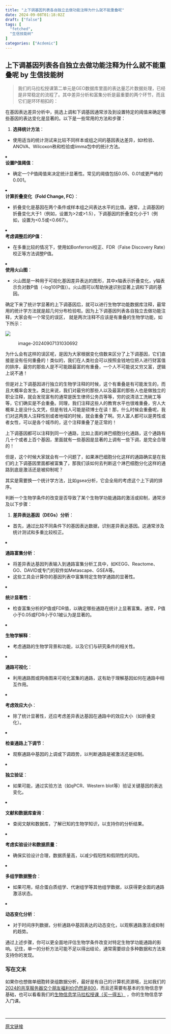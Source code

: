 ```yaml
---
title: "上下调基因列表各自独立去做功能注释为什么就不能重叠呢"
date: 2024-09-08T01:18:02Z
draft: ["false"]
tags: [
  "fetched",
  "生信技能树"
]
categories: ["Acdemic"]
---
```

上下调基因列表各自独立去做功能注释为什么就不能重叠呢 by 生信技能树
------
<div><section data-tool="mdnice编辑器" data-website="https://www.mdnice.com"><blockquote data-tool="mdnice编辑器"><span></span><p>我们的马拉松授课第二单元是GEO数据库里面的表达量芯片数据处理，已经是非常稳定的流程了。其中差异分析和富集分析是最重要的两个环节，而且它们是环环相扣的：</p></blockquote><p data-tool="mdnice编辑器">在基因表达差异分析中，挑选上调和下调基因通常涉及到设置特定的阈值来确定哪些基因的表达变化是显著的。以下是一些常用的方法和步骤：</p><ol data-tool="mdnice编辑器"><li><section><strong>选择统计方法</strong>：</section></li></ol><ul><li><section>使用适当的统计测试来比较不同样本或组之间的基因表达差异，如t检验、ANOVA、Wilcoxon秩和检验或limma包中的统计方法。</section></li></ul><li><section><strong>设置P值阈值</strong>：</section></li><ul><li><section>确定一个P值阈值来决定统计显著性。常见的阈值包括0.05、0.01或更严格的0.001。</section></li></ul><li><section><strong>计算折叠变化（Fold Change, FC）</strong>：</section></li><ul><li><section>折叠变化是基因在两个条件或样本组之间表达水平的比值。通常，上调基因的折叠变化大于1（例如，设置为&gt;2或&gt;1.5），下调基因的折叠变化小于1（例如，设置为&lt;0.5或&lt;0.667）。</section></li></ul><li><section><strong>考虑调整后的P值</strong>：</section></li><ul><li><section>在多重比较的情况下，使用如Bonferroni校正、FDR（False Discovery Rate）校正等方法调整P值。</section></li></ul><li><section><strong>使用火山图</strong>：</section></li><ul><li><section>火山图是一种用于可视化基因差异表达的图形，其中x轴表示折叠变化，y轴表示负对数P值（-log10(P值)）。火山图可以帮助快速识别显著上调和下调的基因。</section></li></ul><p data-tool="mdnice编辑器">确定下来了统计学显著的上下调基因后，就可以进行生物学功能数据库注释，最常用的统计学方法就是超几何分布检验啦。因为上下调基因列表各自独立去做功能注释，大家会有一个常见的误区， 就是两次注释不应该是有重叠的生物学功能，如下所示：</p><p><img data-galleryid="" data-imgfileid="100049617" data-ratio="1.4172839506172838" data-s="300,640" data-src="https://mmbiz.qpic.cn/mmbiz_png/cZNhZQ6j4wx5ibdicwfVNHb8ianlJsqJia4Px8s9V9sOVStGKrzxGTib94r4zFVNoA7lagmCjBNvXgLAnLiaFZQz2grQ/640?wx_fmt=png&amp;from=appmsg" data-type="png" data-w="810" src="https://mmbiz.qpic.cn/mmbiz_png/cZNhZQ6j4wx5ibdicwfVNHb8ianlJsqJia4Px8s9V9sOVStGKrzxGTib94r4zFVNoA7lagmCjBNvXgLAnLiaFZQz2grQ/640?wx_fmt=png&amp;from=appmsg"></p><figure data-tool="mdnice编辑器"><figcaption>image-20240907131030692</figcaption></figure><p data-tool="mdnice编辑器">为什么会有这样的误区呢，是因为大家根据变化倍数来区分了上下调基因，它们直接是没有任何重叠的！类似的，我们在人类社会可以按照金钱地位把人进行财富值的排序，最穷的那些人是不可能跟最富的有重叠，一个人不可能说又穷又富，逻辑上说不通！</p><p data-tool="mdnice编辑器">但是对上下调基因进行独立的生物学注释的时候，这个有重叠是有可能发生的，而且大概率会发生。类比来说，我们对最穷的那些人以及最富的那些人也是做独立的职业注释，就会发现富有的通常是医生律师公务员等等，穷的说清洁工洗碗工等等，它们确实是不会重叠。同理，我们注释这些人的教育水平也很难重叠，穷人大概率上是没什么文凭，但是有钱人可能是硕博士在读！那，什么时候会重叠呢，我们对这两类人注释性别或者地域的时候，就会重叠了啊。穷人富人都可以是男性或者女性，可以是各个城市的，这个注释重叠了是正常的！</p><p data-tool="mdnice编辑器">上下调基因都可以注释到同一个通路，比如上面的淋巴细胞分化通路，这个通路有几十个或者上百个基因，里面就有一些基因是显著的上调有一些下调，是完全合理的！</p><p data-tool="mdnice编辑器">但是，这个时候大家就会有一个问题了，如果淋巴细胞分化这样的通路确实是在我们的上下调基因里面都被富集了，那我们该如何去判断这个淋巴细胞分化这样的通路到底是激活还是被抑制呢？</p><p data-tool="mdnice编辑器">其实是需要换一个统计学方法，比如gsea分析，它会全局的考虑这个上下调的排序。</p><p data-tool="mdnice编辑器">判断一个生物学条件的改变是否导致了某个生物学功能通路的激活或抑制，通常涉及以下步骤：</p><ol data-tool="mdnice编辑器"><li><section><p><strong>差异表达基因（DEGs）分析</strong>：</p></section></li></ol><ul><li><section>首先，通过比较不同条件下的基因表达数据，识别差异表达基因。这通常涉及统计测试和多重比较校正。</section></li></ul><li><section><p><strong>通路富集分析</strong>：</p></section></li><ul><li><section>将差异表达基因列表输入到通路富集分析工具中，如KEGG、Reactome、GO、DAVID或专门的软件如Metascape、GSEA等。</section></li><li><section>这些工具会计算你的基因列表中富集特定生物学通路的显著性。</section></li></ul><li><section><p><strong>统计显著性</strong>：</p></section></li><ul><li><section>检查富集分析的P值或FDR值，以确定哪些通路在统计上显著富集。通常，P值小于0.05或FDR小于0.1被认为是显著的。</section></li></ul><li><section><p><strong>生物学解释</strong>：</p></section></li><ul><li><section>考虑通路的生物学背景和功能，以及它们与研究条件的相关性。</section></li></ul><li><section><p><strong>通路可视化</strong>：</p></section></li><ul><li><section>利用通路图或网络图来可视化富集的通路，这有助于理解基因如何在通路中相互作用。</section></li></ul><li><section><p><strong>考虑效应大小</strong>：</p></section></li><ul><li><section>除了统计显著性，还应考虑差异表达基因在通路中的效应大小（如折叠变化）。</section></li></ul><li><section><p><strong>检查通路上下调节</strong>：</p></section></li><ul><li><section>观察通路中基因的上调或下调趋势，以判断通路是被激活还是抑制。</section></li></ul><li><section><p><strong>独立验证</strong>：</p></section></li><ul><li><section>如果可能，通过实验方法（如qPCR、Western blot等）验证关键基因的表达变化。</section></li></ul><li><section><p><strong>文献和数据库查询</strong>：</p></section></li><ul><li><section>查阅文献和数据库，了解已知的生物学知识，以支持你的分析结果。</section></li></ul><li><section><p><strong>考虑实验设计和数据质量</strong>：</p></section></li><ul><li><section>确保实验设计合理，数据质量高，以减少假阳性和假阴性的风险。</section></li></ul><li><section><p><strong>多组学数据整合</strong>：</p></section></li><ul><li><section>如果可用，结合蛋白质组学、代谢组学等其他组学数据，以获得更全面的通路激活状态。</section></li></ul><li><section><p><strong>动态变化分析</strong>：</p></section></li><ul><li><section>对于时间序列数据，分析通路中基因表达的动态变化，以观察通路激活或抑制的趋势。</section></li></ul><p data-tool="mdnice编辑器">通过上述步骤，你可以更全面地评估生物学条件改变对特定生物学功能通路的影响。记住，单一的分析方法可能不足以得出结论，通常需要综合多种数据和方法来支持你的发现。</p></section><section data-tool="mdnice编辑器" data-website="https://www.mdnice.com"><h3 data-tool="mdnice编辑器"><span>写在文末</span></h3></section><p>如果你也想做单细胞转录组数据分析，<span>最好是有自己的计算机资源哦，比如我们的</span><a target="_blank" href="http://mp.weixin.qq.com/s?__biz=MzAxMDkxODM1Ng==&amp;mid=2247533037&amp;idx=2&amp;sn=e6dd07e9339a84c8cbad2a9d6b42c8ca&amp;chksm=9b4b0156ac3c88403c55822722f6a93cde401fbb7b7cdbaee2a07211347e751ce414b7a47ec7&amp;scene=21#wechat_redirect" textvalue="2024的共享服务器交个朋友福利价仍然‍是800" linktype="text" imgurl="" imgdata="null" data-itemshowtype="0" tab="innerlink" data-linktype="2" hasload="1">2024的共享服务器交个朋友福利价仍然是800</a><span>，而且还需要有基本的生物信息学基础，也可以看看我们的</span><a target="_blank" href="http://mp.weixin.qq.com/s?__biz=MzAxMDkxODM1Ng==&amp;mid=2247531929&amp;idx=1&amp;sn=f6f16b7bf6b907360d6d0052e3d10cf6&amp;chksm=9b4b3d22ac3cb434b6aa7753a4cf0f266578147ccf10b49cc834e46af578ee6de99be0accb30&amp;scene=21#wechat_redirect" textvalue="生物信息学马拉‍松授课（买一得五）" linktype="text" imgurl="" imgdata="null" data-itemshowtype="0" tab="innerlink" data-linktype="2" hasload="1">生物信息学马拉松授课（买一得五）</a><span> ，你的生物信息学入门课。 </span></p><p><br></p><p><mp-style-type data-value="3"></mp-style-type></p></div>  
<hr>
<a href="https://mp.weixin.qq.com/s/LfI0Cafp1q2xDtYCR-CNMw",target="_blank" rel="noopener noreferrer">原文链接</a>
